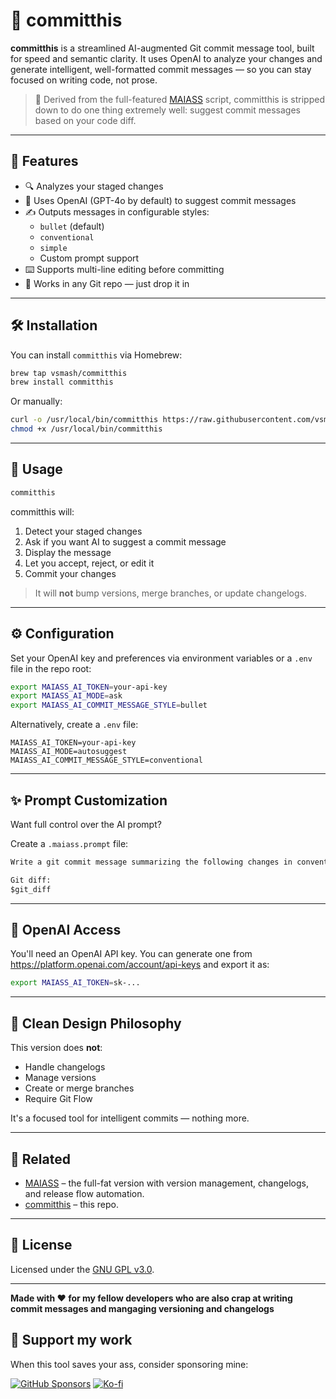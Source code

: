 # 🤖 committhis

**committhis** is a streamlined AI-augmented Git commit message tool, built for speed and semantic clarity. It uses OpenAI to analyze your changes and generate intelligent, well-formatted commit messages — so you can stay focused on writing code, not prose.

> 🧠 Derived from the full-featured [MAIASS](https://github.com/vsmash/maiass) script, committhis is stripped down to do one thing extremely well: suggest commit messages based on your code diff.
---

## 🚀 Features

- 🔍 Analyzes your staged changes
- 🧠 Uses OpenAI (GPT-4o by default) to suggest commit messages
- ✍️ Outputs messages in configurable styles:
    - `bullet` (default)
    - `conventional`
    - `simple`
    - Custom prompt support
- ⌨️ Supports multi-line editing before committing
- 🧩 Works in any Git repo — just drop it in

---

## 🛠 Installation

You can install `committhis` via Homebrew:

```bash
brew tap vsmash/committhis
brew install committhis
```

Or manually:

```bash
curl -o /usr/local/bin/committhis https://raw.githubusercontent.com/vsmash/committhis/main/committhis.sh
chmod +x /usr/local/bin/committhis
```

---

## 🧪 Usage

```bash
committhis
```

committhis will:

1. Detect your staged changes
2. Ask if you want AI to suggest a commit message
3. Display the message
4. Let you accept, reject, or edit it
5. Commit your changes

> It will **not** bump versions, merge branches, or update changelogs.

---

## ⚙️ Configuration

Set your OpenAI key and preferences via environment variables or a `.env` file in the repo root:

```bash
export MAIASS_AI_TOKEN=your-api-key
export MAIASS_AI_MODE=ask
export MAIASS_AI_COMMIT_MESSAGE_STYLE=bullet
```

Alternatively, create a `.env` file:

```dotenv
MAIASS_AI_TOKEN=your-api-key
MAIASS_AI_MODE=autosuggest
MAIASS_AI_COMMIT_MESSAGE_STYLE=conventional
```

---

## ✨ Prompt Customization

Want full control over the AI prompt?

Create a `.maiass.prompt` file:

```txt
Write a git commit message summarizing the following changes in conventional commit format. Use past tense.

Git diff:
$git_diff
```

---

## 🔐 OpenAI Access

You'll need an OpenAI API key. You can generate one from https://platform.openai.com/account/api-keys and export it as:

```bash
export MAIASS_AI_TOKEN=sk-...
```

---

## 🧼 Clean Design Philosophy

This version does **not**:
- Handle changelogs
- Manage versions
- Create or merge branches
- Require Git Flow

It's a focused tool for intelligent commits — nothing more.

---

## 🧬 Related

- [MAIASS](https://github.com/vsmash/maiass) – the full-fat version with version management, changelogs, and release flow automation.
- [committhis](https://github.com/vsmash/committhis) – this repo.

---

## 📖 License

Licensed under the [GNU GPL v3.0](LICENSE).

---

**Made with ❤️ for my fellow developers who are also crap at writing commit messages and mangaging versioning and changelogs**
## 💸 Support my work

When this tool saves your ass, consider sponsoring mine:

[![GitHub Sponsors](https://img.shields.io/badge/Sponsor-GitHub-ea4aaa?logo=github)](https://github.com/sponsors/vsmash)
[![Ko-fi](https://img.shields.io/badge/Buy%20Me%20a%20Coffee-Ko--fi-29abe0?logo=ko-fi)](https://ko-fi.com/myass)
